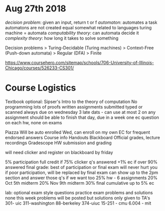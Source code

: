 # Aug 27th 2018
*decision problem*: given an input, return t or f
*automaton*: automates a task
	automatons are not created equal
	somewhat related to languages
	turing machine = automata
*computability theory*: can automata decide it
*complexity theory*: how long it takes to solve something

Decision problems > Turing-Decidable (Turing machines) > Context-Free (Push-down automata) > Regular (DFA) > Finite

https://www.coursehero.com/sitemap/schools/706-University-of-Illinois-Chicago/courses/526233-CS301/

# Course Logistics
Textbook optional: Sipser's Intro to the theory of computation
No programming
lots of proofs
written assignments
	submitted typed or scanned
	always due on wednesday
	3 late dats - can use at most 2 on any assignment
	should be able to finish that day, due in a week
	one ec question on each hw, none on exams

Piazza
	Will be auto enrolled Wed, can enroll on my own
	EC for frequent endorsed answers
	Course info
	Handouts
Blackboard
	Official grades, lecture recordings
Gradescope
	HW submission and grading
	
will need clicker and register on blackboard by friday

5% participation
	full credit if 75% clicker q's answered
	+1% ec if over 90% answered
	final grade: best of participation or final exam
	will never hurt you
	if poor participation, will be replaced by final exam
	can show up to the 2pm section and answer those q's if we want too
25% hw - 6 assignments
20% Oct 5th midterm
20% Nov 9th midterm
30% final
	cumulative
up to 5% ec

lab: optional
exam style questions
practice exam problems and solutions
none this week
problems will be posted but solutions only given to TA's
301- uic
311-washington
88-berkeley
374-uiuc
15-251 - cmu
6.004 - mit
